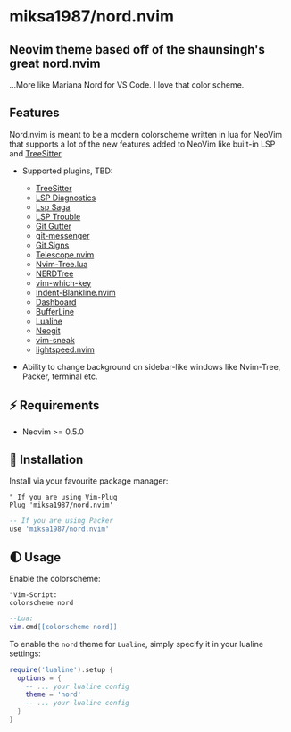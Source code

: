 
# miksa1987/nord.nvim 

## Neovim theme based off of the shaunsingh's great nord.nvim
...More like Mariana Nord for VS Code. I love that color scheme.

## Features

Nord.nvim is meant to be a modern colorscheme written in lua for NeoVim that supports a lot of the new features
added to NeoVim like built-in LSP and [TreeSitter](https://github.com/nvim-treesitter/nvim-treesitter)

+ Supported plugins, TBD:
    + [TreeSitter](https://github.com/nvim-treesitter/nvim-treesitter)
    + [LSP Diagnostics](https://neovim.io/doc/user/lsp.html)
    + [Lsp Saga](https://github.com/glepnir/lspsaga.nvim)
    + [LSP Trouble](https://github.com/folke/lsp-trouble.nvim)
    + [Git Gutter](https://github.com/airblade/vim-gitgutter)
    + [git-messenger](https://github.com/rhysd/git-messenger.vim)
    + [Git Signs](https://github.com/lewis6991/gitsigns.nvim)
    + [Telescope.nvim](https://github.com/nvim-telescope/telescope.nvim)
    + [Nvim-Tree.lua](https://github.com/kyazdani42/nvim-tree.lua)
    + [NERDTree](https://github.com/preservim/nerdtree)
    + [vim-which-key](https://github.com/liuchengxu/vim-which-key)
    + [Indent-Blankline.nvim](https://github.com/lukas-reineke/indent-blankline.nvim)
    + [Dashboard](https://github.com/glepnir/dashboard-nvim)
    + [BufferLine](https://github.com/akinsho/nvim-bufferline.lua)
    + [Lualine](https://github.com/hoob3rt/lualine.nvim)
    + [Neogit](https://github.com/TimUntersberger/neogit)
    + [vim-sneak](https://github.com/justinmk/vim-sneak)
    + [lightspeed.nvim](https://github.com/ggandor/lightspeed.nvim)

+ Ability to change background on sidebar-like windows like Nvim-Tree, Packer, terminal etc.


## ⚡️ Requirements

+ Neovim >= 0.5.0

## 🌙 Installation

Install via your favourite package manager:
```vim
" If you are using Vim-Plug
Plug 'miksa1987/nord.nvim'
```

```lua
-- If you are using Packer
use 'miksa1987/nord.nvim'
```

## 🌓 Usage

Enable the colorscheme:
```vim 
"Vim-Script:
colorscheme nord
```

```lua
--Lua:
vim.cmd[[colorscheme nord]]
```

To enable the `nord` theme for `Lualine`, simply specify it in your lualine settings:

```lua
require('lualine').setup {
  options = {
    -- ... your lualine config
    theme = 'nord'
    -- ... your lualine config
  }
}

